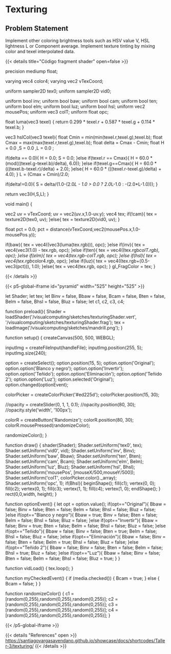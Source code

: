 # Texturing

## Problem Statement

 Implement other coloring brightness tools such as HSV value V, HSL lightness L or Component average.
 Implement texture tinting by mixing color and texel interpolated data.

{{< details title="Código fragment shader" open=false >}}

precision mediump float;

varying vec4 color4;
varying vec2 vTexCoord;

uniform sampler2D tex0;
uniform sampler2D vid0;

uniform bool inv;
uniform bool baw;
uniform bool cam;
uniform bool ten;
uniform bool elm;
uniform bool luz;
uniform bool hsl;
uniform vec2 mousePos;
uniform vec3 colT;
uniform float opc;

float luma(vec3 texel) {
  return 0.299 * texel.r + 0.587 * texel.g + 0.114 * texel.b;
}



vec3 hslCol(vec3 texel){
  float Cmin =  min(min(texel.r,texel.g),texel.b);
  float Cmax =  max(max(texel.r,texel.g),texel.b);
  float delta = Cmax - Cmin;
  float H = 0.0 ,S = 0.0 ,L = 0.0 ;
  
  if(delta == 0.0){
    H = 0.0;
    S = 0.0;
  }else if(texel.r == Cmax){
    H = 60.0 * (mod(((texel.g-texel.b)/delta), 6.0));
  }else if(texel.g==Cmax){
    H = 60.0 * (((texel.b-texel.r)/delta) + 2.0);
  }else{
    H = 60.0 * (((texel.r-texel.g)/delta) + 4.0);
  }
  L = (Cmax + Cmin)/2.0;
  
  if(delta!=0.0){
    S = delta/(1.0-(2.0*L - 1.0 > 0.0 ? 2.0*L-1.0 : -(2.0*L-1.0)));
  }

  return vec3(H,S,L);
}

void main() {
  
  vec2 uv = vTexCoord;
  uv = vec2(uv.x,1.0-uv.y);
  vec4 tex;
  if(!cam){
      tex = texture2D(tex0, uv);
  }else{
      tex = texture2D(vid0, uv);
  }
  
  float pct = 0.0;
  pct = distance(vTexCoord,vec2(mousePos.x,1.0-mousePos.y));

  if(baw){
    tex = vec4((vec3(luma(tex.rgb))), opc);
  }else if(inv){
    tex = vec4(vec3(1.0) - tex.rgb, opc);
  }else if(ten){
    tex = vec4((tex.rgb*colT.rgb), opc);
  }else if(elm){
    tex = vec4(tex.rgb-colT.rgb, opc);
  }else if(hsl){
    tex = vec4(tex.rgb*color4.rgb, opc);
  }else if(luz){
    tex = vec4((tex.rgb+(0.5-vec3(pct))), 1.0);
  }else{
    tex = vec4(tex.rgb, opc);
  }
  gl_FragColor = tex;
}

{{< /details >}}

{{< p5-global-iframe id="pyramid" width="525" height="525" >}}

let Shader; let tex; let Binv = false, Bbaw = false, Bcam = false, Bten = false, Belm = false, Bhsl = false, Bluz = false; let c1, c2, c3, c4;

function preload(){ Shader = loadShader('/visualcomputing/sketches/texturingShader.vert', '/visualcomputing/sketches/texturingShader.frag'); tex = loadImage('/visualcomputing/sketches/mandrill.png'); }

function setup() { createCanvas(500, 500, WEBGL);

inputImg = createFileInput(handleFile); inputImg.position(255, 5); inputImg.size(240);

option = createSelect(); option.position(15, 5); option.option('Original'); option.option('Blanco y negro'); option.option('Invertir'); option.option('Teñido'); option.option('Eliminación'); option.option('Teñido 2'); option.option('Luz'); option.selected('Original'); option.changed(optionEvent);

colorPicker = createColorPicker('#ed225d'); colorPicker.position(15, 30);

//opacity = createSlider(0, 1, 1, 0.1); //opacity.position(80, 30); //opacity.style('width', '100px');

colorR = createButton('Randomize'); colorR.position(80, 30); colorR.mousePressed(randomizeColor);

randomizeColor(); }

function draw() {
shader(Shader); Shader.setUniform('tex0', tex); Shader.setUniform('vid0', vid); Shader.setUniform('inv', Binv); Shader.setUniform('baw', Bbaw); Shader.setUniform('ten', Bten); Shader.setUniform('cam', Bcam); Shader.setUniform('elm', Belm); Shader.setUniform('luz', Bluz); Shader.setUniform('hsl', Bhsl); Shader.setUniform('mousePos', [mouseX/500,mouseY/500]); Shader.setUniform('colT', colorPicker.color()._array); Shader.setUniform('opc', 1);
if(Bhsl){ beginShape(); fill(c1); vertex(0, 0); fill(c2); vertex(0, 1); fill(c3); vertex(1, 1); fill(c4); vertex(1, 0); endShape(); } rect(0,0,width, height); }


function optionEvent() { let opt = option.value(); if(opt=="Original"){ Bbaw = false; Binv = false; Bten = false; Belm = false; Bhsl = false; Bluz = false; }else if(opt=="Blanco y negro"){ Bbaw = true; Binv = false; Bten = false; Belm = false; Bhsl = false; Bluz = false; }else if(opt=="Invertir"){ Bbaw = false; Binv = true; Bten = false; Belm = false; Bhsl = false; Bluz = false; }else if(opt=="Teñido"){ Bbaw = false; Binv = false; Bten = true; Belm = false; Bhsl = false; Bluz = false; }else if(opt=="Eliminación"){ Bbaw = false; Binv = false; Bten = false; Belm = true; Bhsl = false; Bluz = false; }else if(opt=="Teñido 2"){ Bbaw = false; Binv = false; Bten = false; Belm = false; Bhsl = true; Bluz = false; }else if(opt=="Luz"){ Bbaw = false; Binv = false; Bten = false; Belm = false; Bhsl = false; Bluz = true; } }

function vidLoad() { tex.loop(); }

function myCheckedEvent() { if (media.checked()) { Bcam = true; } else { Bcam = false; } }

function randomizeColor() { c1 = [random(0,255),random(0,255),random(0,255)]; c2 = [random(0,255),random(0,255),random(0,255)]; c3 = [random(0,255),random(0,255),random(0,255)]; c4 = [random(0,255),random(0,255),random(0,255)]; }

{{< /p5-global-iframe >}}



{{< details "References" open >}}
 https://santiagovargasavendano.github.io/showcase/docs/shortcodes/Taller-3/texturing/
{{< /details >}}